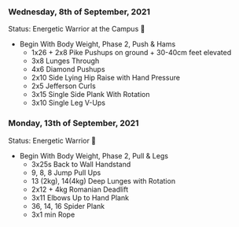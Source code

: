 
### Wednesday, 8th of September, 2021
Status: Energetic Warrior at the Campus :cowboy_hat_face:

- Begin With Body Weight, Phase 2, Push & Hams
    - 1x26 + 2x8 Pike Pushups on ground + 30-40cm feet elevated
    - 3x8 Lunges Through
    - 4x6 Diamond Pushups
    - 2x10 Side Lying Hip Raise with Hand Pressure
    - 2x5 Jefferson Curls
    - 3x15 Single Side Plank With Rotation
    - 3x10 Single Leg V-Ups
   
### Monday, 13th of September, 2021
Status: Energetic Warrior 👊

- Begin With Body Weight, Phase 2, Pull & Legs
    - 3x25s Back to Wall Handstand
    - 9, 8, 8 Jump Pull Ups
    - 13 (2kg), 14(4kg) Deep Lunges with Rotation
    - 2x12 + 4kg Romanian Deadlift
    - 3x11 Elbows Up to Hand Plank
    - 36, 14, 16 Spider Plank
    - 3x1 min Rope
   
